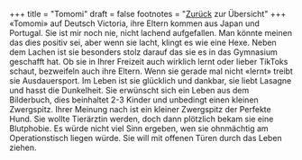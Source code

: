 +++
title = "Tomomi"
draft = false
footnotes = "[Zurück](/about/) zur Übersicht"
+++
«Tomomi» auf Deutsch Victoria, ihre Eltern kommen aus Japan und Portugal. Sie ist mir noch nie, nicht lachend aufgefallen. Man könnte meinen das dies positiv sei, aber wenn sie lacht, klingt es wie eine Hexe. Neben dem Lachen ist sie besonders stolz darauf das sie es in das Gymnasium geschafft hat. Ob sie in Ihrer Freizeit auch wirklich lernt oder lieber TikToks schaut, bezweifeln auch ihre Eltern. Wenn sie gerade mal nicht «lernt» treibt sie Ausdauersport. Im Leben ist sie glücklich und dankbar, sie liebt Lasagne und hasst die Dunkelheit. Sie erwünscht sich ein Leben aus dem Bilderbuch, dies beinhaltet 2-3 Kinder und unbedingt einen kleinen Zwergspitz. Ihrer Meinung nach ist ein kleiner Zwergspitz der Perfekte Hund. Sie wollte Tierärztin werden, doch dann plötzlich bekam sie eine Blutphobie. Es würde nicht viel Sinn ergeben, wen sie ohnmächtig am Operationstisch liegen würde. Sie will mit offenen Türen durch das Leben ziehen.